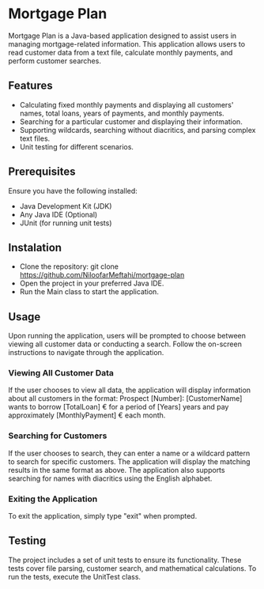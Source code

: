 # Mortgage Plan
Mortgage Plan is a Java-based application designed to assist users in managing mortgage-related information. This application allows users to read customer data from a text file, calculate monthly payments, and perform customer searches.
## Features
- Calculating fixed monthly payments and displaying all customers' names,  total loans,  years of payments, and monthly payments.
- Searching for a particular customer and displaying their information.
- Supporting wildcards, searching without diacritics, and parsing complex text files.
- Unit testing for different scenarios.
## Prerequisites
Ensure you have the following installed:

- Java Development Kit (JDK)
- Any Java IDE (Optional)
- JUnit (for running unit tests)


## Instalation
- Clone the repository: git clone https://github.com/NiloofarMeftahi/mortgage-plan
- Open the project in your preferred Java IDE.
- Run the Main class to start the application.
## Usage
Upon running the application, users will be prompted to choose between viewing all customer data or conducting a search. Follow the on-screen instructions to navigate through the application.
### Viewing All Customer Data
If the user chooses to view all data, the application will display information about all customers in the format:
Prospect [Number]: [CustomerName] wants to borrow [TotalLoan] € for a period of [Years] years and pay approximately [MonthlyPayment] € each month.
### Searching for Customers
If the user chooses to search, they can enter a name or a wildcard pattern to search for specific customers. The application will display the matching results in the same format as above. The application also supports searching for names with diacritics using the English alphabet.

### Exiting the Application
To exit the application, simply type "exit" when prompted.

## Testing
The project includes a set of unit tests to ensure its functionality. These tests cover file parsing, customer search, and mathematical calculations. To run the tests, execute the UnitTest class.
